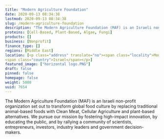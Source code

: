 ```yaml
---
title: "Modern Agriculture Foundation"
date: 2020-09-13 08:34:38
lastmod: 2020-09-13 08:34:38
slug: /modern-agriculture-foundation
description: "The Modern Agriculture Foundation (MAF) is an Israeli non-profit organization set out to transform global food culture by replacing traditional animal-based foods with Clean Meat, Cellular Agriculture and plant-based alternatives. We pursue our mission by fostering high-impact innovation, by educating the public, and by rallying a community of scientists, entrepreneurs, investors, industry leaders and government decision-makers."
proteins: [Cell-Based, Plant-Based, Algae, Fungi]
products: []
business: [Nonprofit]
finance_type: []
regions: [Middle East]
location: [<p class="address" translate="no"><span class="locality">Modi'in Makabim-Re'ut</span><br>
<span class="country">Israel</span></p>]
featured_image: ["horizontal logo.PNG"]
draft: false
pinned: false
homepage: false
weight: 5000
uuid: 7654
---
```

<p>The Modern Agriculture Foundation (MAF) is an Israeli non-profit organization set out to transform global food culture by replacing traditional animal-based foods with Clean Meat, Cellular Agriculture and plant-based alternatives. We pursue our mission by fostering high-impact innovation, by educating the public, and by rallying a community of scientists, entrepreneurs, investors, industry leaders and government decision-makers.</p>
